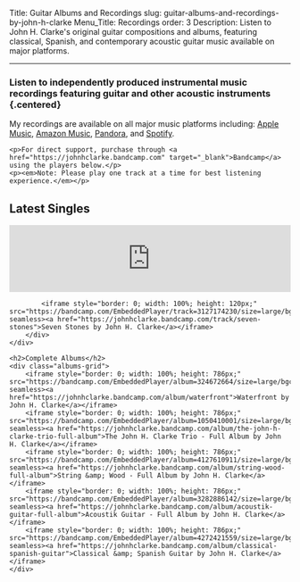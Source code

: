 Title: Guitar Albums and Recordings
slug: guitar-albums-and-recordings-by-john-h-clarke
Menu_Title: Recordings
order: 3
Description: Listen to John H. Clarke's original guitar compositions and albums, featuring classical, Spanish, and contemporary acoustic guitar music available on major platforms.

---

### Listen to independently produced instrumental music recordings featuring  guitar and other acoustic instruments {.centered}

<div class="centered-content">
    <p>My recordings are available on all major music platforms including: 
        <a href="https://music.apple.com/us/artist/john-h-clarke/272432833" target="_blank">Apple Music</a>, 
        <a href="https://www.amazon.com/music/player/artists/B0019FIE80/john-h-clarke" target="_blank">Amazon Music</a>, 
        <a href="https://www.pandora.com/artist/john-h-clarke/AR69jcfn22qpw3V" target="_blank">Pandora</a>, and 
        <a href="https://open.spotify.com/artist/5otepXqqWjip4ZcN24p9Uj" target="_blank">Spotify</a>.
    </p>
    
    <p>For direct support, purchase through <a href="https://johnhclarke.bandcamp.com" target="_blank">Bandcamp</a> using the players below.</p>
    <p><em>Note: Please play one track at a time for best listening experience.</em></p>
</div>

<div class="bandcamp-container">
    <div class="latest-releases centered-content">
        <h2>Latest Singles</h2>
        <div class="player-wrapper">
            <iframe style="border: 0; width: 100%; height: 120px;" src="https://bandcamp.com/EmbeddedPlayer/track=826943994/size=large/bgcol=ffffff/linkcol=0687f5/tracklist=false/artwork=small/transparent=true/" seamless><a href="https://johnhclarke.bandcamp.com/track/pier-loop">Pier Loop by John H. Clarke</a></iframe>
            
            <iframe style="border: 0; width: 100%; height: 120px;" src="https://bandcamp.com/EmbeddedPlayer/track=3127174230/size=large/bgcol=ffffff/linkcol=0687f5/tracklist=false/artwork=small/transparent=true/" seamless><a href="https://johnhclarke.bandcamp.com/track/seven-stones">Seven Stones by John H. Clarke</a></iframe>
        </div>
    </div>

    <h2>Complete Albums</h2>
    <div class="albums-grid">
        <iframe style="border: 0; width: 100%; height: 786px;" src="https://bandcamp.com/EmbeddedPlayer/album=324672664/size=large/bgcol=ffffff/linkcol=0687f5/transparent=true/" seamless><a href="https://johnhclarke.bandcamp.com/album/waterfront">Waterfront by John H. Clarke</a></iframe>
        <iframe style="border: 0; width: 100%; height: 786px;" src="https://bandcamp.com/EmbeddedPlayer/album=1050410001/size=large/bgcol=ffffff/linkcol=0687f5/transparent=true/" seamless><a href="https://johnhclarke.bandcamp.com/album/the-john-h-clarke-trio-full-album">The John H. Clarke Trio - Full Album by John H. Clarke</a></iframe>
        <iframe style="border: 0; width: 100%; height: 786px;" src="https://bandcamp.com/EmbeddedPlayer/album=4127610911/size=large/bgcol=ffffff/linkcol=0687f5/transparent=true/" seamless><a href="https://johnhclarke.bandcamp.com/album/string-wood-full-album">String &amp; Wood - Full Album by John H. Clarke</a></iframe>
        <iframe style="border: 0; width: 100%; height: 786px;" src="https://bandcamp.com/EmbeddedPlayer/album=3282886142/size=large/bgcol=ffffff/linkcol=0687f5/transparent=true/" seamless><a href="https://johnhclarke.bandcamp.com/album/acoustik-guitar-full-album">Acoustik Guitar - Full Album by John H. Clarke</a></iframe>
        <iframe style="border: 0; width: 100%; height: 786px;" src="https://bandcamp.com/EmbeddedPlayer/album=4272421559/size=large/bgcol=ffffff/linkcol=0687f5/transparent=true/" seamless><a href="https://johnhclarke.bandcamp.com/album/classical-spanish-guitar">Classical &amp; Spanish Guitar by John H. Clarke</a></iframe>
    </div>
</div>
